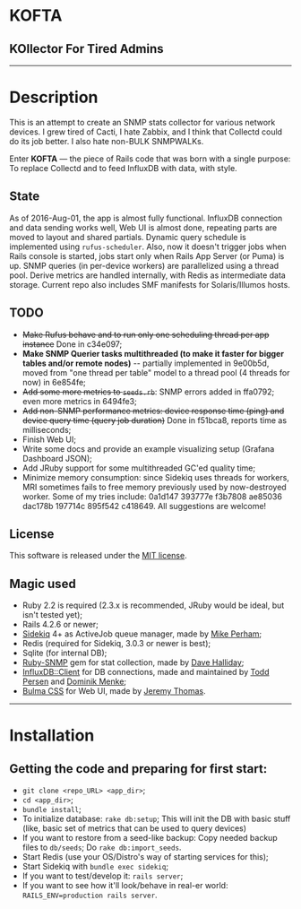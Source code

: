 # KOFTA
## KOllector For Tired Admins

---

# Description
This is an attempt to create an SNMP stats collector for various network devices.
I grew tired of Cacti, I hate Zabbix, and I think that Collectd could do its job
better. I also hate non-BULK SNMPWALKs.

Enter **KOFTA** — the piece of Rails code that was born with a single purpose: To
replace Collectd and to feed InfluxDB with data, with style.

## State
As of 2016-Aug-01, the app is almost fully functional. InfluxDB connection and data sending works well, Web UI is almost done, repeating parts are moved to layout and shared partials.
Dynamic query schedule is implemented using `rufus-scheduler`. Also, now it doesn't trigger jobs when Rails console is started, jobs start only when Rails App Server (or Puma) is up.
SNMP queries (in per-device workers) are parallelized using a thread pool. Derive metrics are handled internally, with Redis as intermediate data storage.
Current repo also includes SMF manifests for Solaris/Illumos hosts.

## TODO
* ~~Make Rufus behave and to run only one scheduling thread per app instance~~ Done in c34e097;
* **Make SNMP Querier tasks multithreaded (to make it faster for bigger tables and/or remote nodes)** -- partially implemented in 9e00b5d, moved from "one thread per table" model to a thread pool (4 threads for now) in 6e854fe;
* ~~Add some more metrics to `seeds.rb`~~: SNMP errors added in ffa0792; even more metrics in 6494fe3;
* ~~Add non-SNMP performance metrics: device response time (ping) and device query time (query job duration)~~ Done in f51bca8, reports time as milliseconds;
* Finish Web UI;
* Write some docs and provide an example visualizing setup (Grafana Dashboard JSON);
* Add JRuby support for some multithreaded GC'ed quality time;
* Minimize memory consumption: since Sidekiq uses threads for workers, MRI sometimes fails to free memory previously used by now-destroyed worker. Some of my tries include: 0a1d147 393777e f3b7808 ae85036 dac178b 197714c 895f542 c418649. All suggestions are welcome!

## License
This software is released under the [MIT license](https://opensource.org/licenses/MIT).

## Magic used
* Ruby 2.2 is required (2.3.x is recommended, JRuby would be ideal, but isn't tested yet);
* Rails 4.2.6 or newer;
* [Sidekiq](https://github.com/mperham/sidekiq) 4+ as ActiveJob queue manager, made by [Mike Perham](https://github.com/mperham);
* Redis (required for Sidekiq, 3.0.3 or newer is best);
* Sqlite (for internal DB);
* [Ruby-SNMP](https://github.com/hallidave/ruby-snmp) gem for stat collection, made by [Dave Halliday](https://github.com/hallidave);
* [InfluxDB::Client](https://github.com/influxdata/influxdb-ruby) for DB connections, made and maintained by [Todd Persen](https://github.com/toddboom) and [Dominik Menke](https://github.com/dmke);
* [Bulma CSS](http://bulma.io/) for Web UI, made by [Jeremy Thomas](https://github.com/jgthms).

---

# Installation
## Getting the code and preparing for first start:
* `git clone <repo_URL> <app_dir>`;
* `cd <app_dir>`;
* `bundle install`;
* To initialize database: `rake db:setup`;
   This will init the DB with basic stuff (like, basic set of metrics that can be used to query devices)
* If you want to restore from a seed-like backup:
   Copy needed backup files to `db/seeds`;
   Do `rake db:import_seeds`.
* Start Redis (use your OS/Distro's way of starting services for this);
* Start Sidekiq with `bundle exec sidekiq`;
* If you want to test/develop it: `rails server`;
* If you want to see how it'll look/behave in real-er world: `RAILS_ENV=production rails server`.
